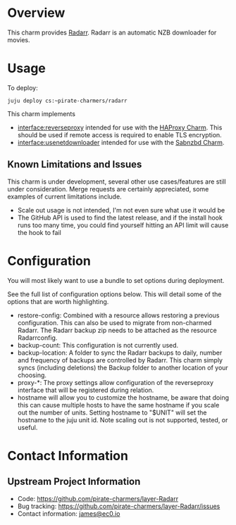 # Overview

This charm provides [Radarr][Radarr]. Radarr is an automatic NZB
downloader for movies.

# Usage

To deploy:

    juju deploy cs:~pirate-charmers/radarr

This charm implements 
 * [interface:reverseproxy][interface-reverseproxy] intended for use with the 
   [HAProxy Charm][charm-haproxy]. This should be used if remote access is required 
   to enable TLS encryption. 
 * [interface:usenetdownloader][interface-usenetdownloader] intended for use
   with the [Sabnzbd Charm][charm-sabnzbd].  

## Known Limitations and Issues

This charm is under development, several other use cases/features are still under
consideration. Merge requests are certainly appreciated, some examples of
current limitations include.

 * Scale out usage is not intended, I'm not even sure what use it would be
 * The GitHub API is used to find the latest release, and if the install hook runs too many time, you could find
   yourself hitting an API limit will cause the hook to fail

# Configuration
You will most likely want to use a bundle to set options during deployment. 

See the full list of configuration options below. This will detail some of the
options that are worth highlighting.

 - restore-config: Combined with a resource allows restoring a previous
   configuration. This can also be used to migrate from non-charmed
   Radarr. The Radarr backup zip needs to be attached as the resource Radarrconfig. 
 - backup-count: This configuration is not currently used.
 - backup-location: A folder to sync the Radarr backups to daily, number and
   frequency of backups are controlled by Radarr. This charm simply syncs
   (including deletions) the Backup folder to another location of your choosing.
 - proxy-*: The proxy settings allow configuration of the reverseproxy interface
   that will be registered during relation.
 - hostname will allow you to customize the hostname, be aware that
   doing this can cause multiple hosts to have the same hostname if you scale
   out the number of units. Setting hostname to "$UNIT" will set the hostname to
   the juju unit id. Note scaling out is not supported, tested, or useful.

# Contact Information

## Upstream Project Information

  - Code: https://github.com/pirate-charmers/layer-Radarr 
  - Bug tracking: https://github.com/pirate-charmers/layer-Radarr/issues
  - Contact information: james@ec0.io

[Radarr]: https://Radarr.tv/
[charm-haproxy]: https://jujucharms.com/u/pirate-charmers/haproxy
[charm-sabnzbd]: https://jujucharms.com/u/pirate-charmers/sabnzbd
[interface-reverseproxy]: https://github.com/pirate-charmers/interface-reverseproxy
[interface-usenetdownloader]: https://github.com/pirate-charmers/interface-usenet-downloader

